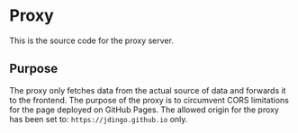 # Proxy

This is the source code for the proxy server.

## Purpose

The proxy only fetches data from the actual source of data and forwards it to the frontend. The purpose of the proxy is to circumvent CORS limitations for the page deployed on GitHub Pages. The allowed origin for the proxy has been set to: `https://jdingo.github.io` only.
